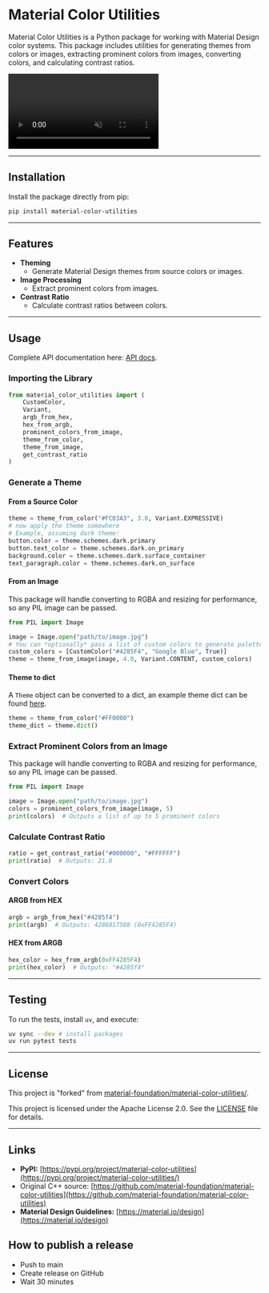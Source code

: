 # Material Color Utilities

Material Color Utilities is a Python package for working with Material Design color systems. This package includes
utilities for generating themes from colors or images, extracting prominent colors from images, converting colors, and
calculating contrast ratios.

<video autoplay muted loop src="https://user-images.githubusercontent.com/6655696/146014425-8e8e04bc-e646-4cc2-a3e7-97497a3e1b09.mp4" data-canonical-src="https://user-images.githubusercontent.com/6655696/146014425-8e8e04bc-e646-4cc2-a3e7-97497a3e1b09.mp4" class="d-block rounded-bottom-2 width-fit" style="max-width:640px;"></video>

---

## Installation

Install the package directly from pip:

```bash
pip install material-color-utilities
```

---

## Features

- **Theming**
    - Generate Material Design themes from source colors or images.
- **Image Processing**
    - Extract prominent colors from images.
- **Contrast Ratio**
    - Calculate contrast ratios between colors.

---

## Usage

Complete API documentation here: [API docs](https://github.com/RuurdBijlsma/material-color-utilities/blob/main/docs/api.md).

### Importing the Library

```python
from material_color_utilities import (
    CustomColor,
    Variant,
    argb_from_hex,
    hex_from_argb,
    prominent_colors_from_image,
    theme_from_color,
    theme_from_image,
    get_contrast_ratio
)
```

### Generate a Theme

#### From a Source Color

```python
theme = theme_from_color("#FC03A3", 3.0, Variant.EXPRESSIVE)
# now apply the theme somewhere
# Example, assuming dark theme:
button.color = theme.schemes.dark.primary
button.text_color = theme.schemes.dark.on_primary
background.color = theme.schemes.dark.surface_container
text_paragraph.color = theme.schemes.dark.on_surface
```

#### From an Image

This package will handle converting to RGBA and resizing for performance, so any PIL image can be passed.

```python
from PIL import Image

image = Image.open("path/to/image.jpg")
# You can *optionally* pass a list of custom colors to generate palettes that harmonize with the source color.
custom_colors = [CustomColor("#4285F4", "Google Blue", True)]
theme = theme_from_image(image, 4.0, Variant.CONTENT, custom_colors)
```

#### Theme to dict

A `Theme` object can be converted to a dict, an example theme dict can be found [here](https://github.com/RuurdBijlsma/material-color-utilities/blob/main/docs/theme_dict_example.py).

```python
theme = theme_from_color("#FF0000")
theme_dict = theme.dict()
```

### Extract Prominent Colors from an Image

This package will handle converting to RGBA and resizing for performance, so any PIL image can be passed.

```python
from PIL import Image

image = Image.open("path/to/image.jpg")
colors = prominent_colors_from_image(image, 5)
print(colors)  # Outputs a list of up to 5 prominent colors
```

### Calculate Contrast Ratio

```python
ratio = get_contrast_ratio("#000000", "#FFFFFF")
print(ratio)  # Outputs: 21.0
```

### Convert Colors

#### ARGB from HEX

```python
argb = argb_from_hex("#4285f4")
print(argb)  # Outputs: 4286017588 (0xFF4285F4)
```

#### HEX from ARGB

```python
hex_color = hex_from_argb(0xFF4285F4)
print(hex_color)  # Outputs: "#4285f4"
```

---

## Testing

To run the tests, install `uv`, and execute:

```bash
uv sync --dev # install packages
uv run pytest tests
```

---

## License

This project is "forked" from [material-foundation/material-color-utilities/](https://github.com/material-foundation/material-color-utilities).

This project is licensed under the Apache License 2.0. See the [LICENSE](https://github.com/RuurdBijlsma/material-color-utilities/blob/main/LICENSE) file for details.

---

## Links

- **PyPI:** [https://pypi.org/project/material-color-utilities](https://pypi.org/project/material-color-utilities/)
- Original C++ source: [https://github.com/material-foundation/material-color-utilities](https://github.com/material-foundation/material-color-utilities)
- **Material Design Guidelines:** [https://material.io/design](https://material.io/design)

## How to publish a release

* Push to main
* Create release on GitHub
* Wait 30 minutes
